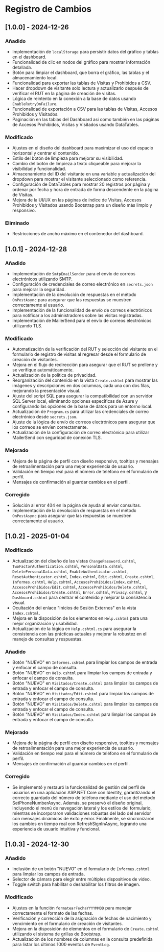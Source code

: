 # Registro de Cambios

## [1.0.0] - 2024-12-26

### Añadido
- Implementación de `localStorage` para persistir datos del gráfico y tablas en el dashboard.
- Funcionalidad de clic en nodos del gráfico para mostrar información detallada.
- Botón para limpiar el dashboard, que borra el gráfico, las tablas y el almacenamiento local.
- Funcionalidad para exportar las tablas de Visitas y Prohibidos a CSV.
- Hacer dropdown de visitante solo lectura y actualizarlo después de verificar el RUT en la página de creación de visitas.
- Lógica de reintento en la conexión a la base de datos usando `EnableRetryOnFailure`.
- Funcionalidad de exportación a CSV para las tablas de Visitas, Accesos Prohibidos y Visitados.
- Paginación en las tablas del Dashboard asi como también en las páginas de Accesos Prohibidos, Visitas y Visitados usando DataTables.

### Modificado
- Ajustes en el diseño del dashboard para maximizar el uso del espacio horizontal y centrar el contenido.
- Estilo del botón de limpieza para mejorar su visibilidad.
- Cambio del botón de limpieza a texto cliqueable para mejorar la visibilidad y funcionalidad.
- Almacenamiento del ID del visitante en una variable y actualización del dropdown para mostrar el visitante seleccionado como referencia.
- Configuración de DataTables para mostrar 20 registros por página y ordenar por fecha y hora de entrada de forma descendente en la página de Visitas.
- Mejora de la UI/UX en las páginas de índice de Visitas, Accesos Prohibidos y Visitados usando Bootstrap para un diseño más limpio y responsivo.

### Eliminado
- Restricciones de ancho máximo en el contenedor del dashboard.

## [1.0.1] - 2024-12-28

### Añadido
- Implementación de `SmtpEmailSender` para el envío de correos electrónicos utilizando SMTP.
- Configuración de credenciales de correo electrónico en `secrets.json` para mejorar la seguridad.
- Implementación de la devolución de respuestas en el método `OnPostAsync` para asegurar que las respuestas se muestren correctamente al usuario.
- Implementación de la funcionalidad de envío de correos electrónicos para notificar a los administradores sobre las visitas registradas.
- Implementación de MailerSend para el envío de correos electrónicos utilizando TLS.

### Modificado
- Automatización de la verificación del RUT y selección del visitante en el formulario de registro de visitas al regresar desde el formulario de creación de visitantes.
- Mejora en el flujo de redirección para asegurar que el RUT se prellene y se verifique automáticamente.
- Actualización de la política de privacidad.
- Reorganización del contenido en la vista `Create.cshtml` para mostrar las imágenes y descripciones en dos columnas, cada una con dos filas, mejorando la presentación visual.
- Ajuste del script SQL para asegurar la compatibilidad con un servidor SQL Server local, eliminando opciones específicas de Azure y configurando las opciones de la base de datos para un entorno local.
- Actualización de `Program.cs` para utilizar las credenciales de correo electrónico desde `secrets.json`.
- Ajuste de la lógica de envío de correos electrónicos para asegurar que los correos se envíen correctamente.
- Actualización de la configuración de correo electrónico para utilizar MailerSend con seguridad de conexión TLS.

### Mejorado
- Mejora de la página de perfil con diseño responsivo, tooltips y mensajes de retroalimentación para una mejor experiencia de usuario.
- Validación en tiempo real para el número de teléfono en el formulario de perfil.
- Mensajes de confirmación al guardar cambios en el perfil.

### Corregido
- Solución al error 404 en la página de ayuda al enviar consultas.
- Implementación de la devolución de respuestas en el método `OnPostAsync` para asegurar que las respuestas se muestren correctamente al usuario.

## [1.0.2] - 2025-01-04

### Modificado
- Actualización del diseño de las vistas `ChangePassword.cshtml`, `TwoFactorAuthentication.cshtml`, `PersonalData.cshtml`, `DeletePersonalData.cshtml`, `EnableAuthenticator.cshtml`, `ResetAuthenticator.cshtml`, `Index.cshtml`, `Edit.cshtml`, `Create.cshtml`, `Informes.cshtml`, `Help.cshtml`, `AccesosProhibidos/Index.cshtml`, `AccesosProhibidos/Edit.cshtml`, `AccesosProhibidos/Delete.cshtml`, `AccesosProhibidos/Create.cshtml`, `Error.cshtml`, `Privacy.cshtml`, y `Dashboard.cshtml` para centrar el contenido y mejorar la consistencia visual.
- Ocultación del enlace "Inicios de Sesión Externos" en la vista `Index.cshtml`.
- Mejora en la disposición de los elementos en `Help.cshtml` para una mejor organización y usabilidad.
- Actualización de la lógica en `Help.cshtml.cs` para asegurar la consistencia con las prácticas actuales y mejorar la robustez en el manejo de consultas y respuestas.

### Añadido
- Botón "NUEVO" en `Informes.cshtml` para limpiar los campos de entrada y enfocar el campo de consulta.
- Botón "NUEVO" en `Help.cshtml` para limpiar los campos de entrada y enfocar el campo de consulta.
- Botón "NUEVO" en `Visitados/Create.cshtml` para limpiar los campos de entrada y enfocar el campo de consulta.
- Botón "NUEVO" en `Visitados/Edit.cshtml` para limpiar los campos de entrada y enfocar el campo de consulta.
- Botón "NUEVO" en `Visitados/Delete.cshtml` para limpiar los campos de entrada y enfocar el campo de consulta.
- Botón "NUEVO" en `Visitados/Index.cshtml` para limpiar los campos de entrada y enfocar el campo de consulta.

### Mejorado
- Mejora de la página de perfil con diseño responsivo, tooltips y mensajes de retroalimentación para una mejor experiencia de usuario.
- Validación en tiempo real para el número de teléfono en el formulario de perfil.
- Mensajes de confirmación al guardar cambios en el perfil.

### Corregido
- Se implementó y restauró la funcionalidad de gestión del perfil de usuarios en una aplicación ASP.NET Core con Identity, garantizando el correcto guardado del número de teléfono mediante el uso del método SetPhoneNumberAsync. Además, se preservó el diseño original, incluyendo el menú de navegación lateral y los estilos del formulario, mientras se incorporaron validaciones robustas del lado del servidor con mensajes dinámicos de éxito y error. Finalmente, se sincronizaron los cambios en tiempo real con RefreshSignInAsync, logrando una experiencia de usuario intuitiva y funcional.

## [1.0.3] - 2024-12-30

### Añadido
- Inclusión de un botón "NUEVO" en el formulario de `Informes.cshtml` para limpiar los campos de entrada.
- Selector de cámara para elegir entre múltiples dispositivos de video.
- Toggle switch para habilitar o deshabilitar los filtros de imagen.

### Modificado
- Ajustes en la función `formatearFechaYYYYMMDD` para manejar correctamente el formato de las fechas.
- Verificación y corrección de la asignación de fechas de nacimiento y vencimiento en el formulario de creación de visitantes.
- Mejora en la disposición de elementos en el formulario de `Create.cshtml` utilizando el sistema de grillas de Bootstrap.
- Actualización de los nombres de columnas en la consulta predefinida para listar los últimos 1000 eventos de `EventLog`.